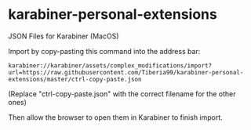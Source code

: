 # karabiner-personal-extensions
JSON Files for Karabiner (MacOS)


Import by copy-pasting this command into the address bar:

`karabiner://karabiner/assets/complex_modifications/import?url=https://raw.githubusercontent.com/Tiberia99/karabiner-personal-extensions/master/ctrl-copy-paste.json`

(Replace "ctrl-copy-paste.json" with the correct filename for the other ones)

Then allow the browser to open them in Karabiner to finish import.
